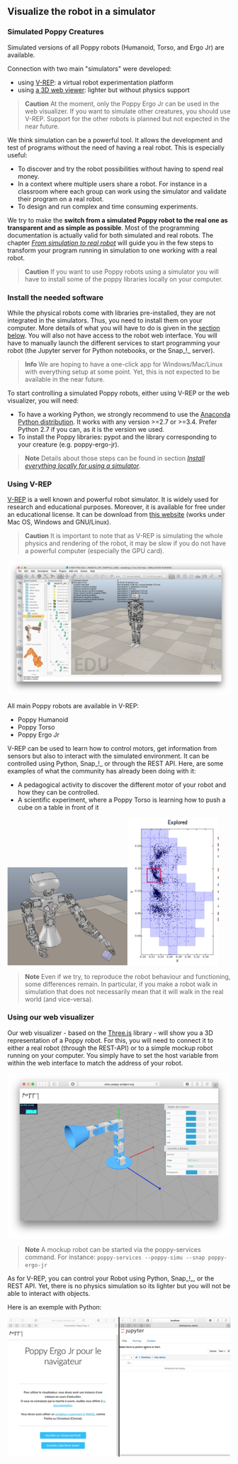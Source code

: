 ## Visualize the robot in a simulator

### Simulated Poppy Creatures

Simulated versions of all Poppy robots (Humanoid, Torso, and Ergo Jr) are available.

Connection with two main "simulators" were developed:
* using [V-REP](http://www.coppeliarobotics.com): a virtual robot experimentation platform
* using [a 3D web viewer](http://simu.poppy-project.org): lighter but without physics support

> **Caution** At the moment, only the Poppy Ergo Jr can be used in the web visualizer. If you want to simulate other creatures, you should use V-REP. Support for the other robots is planned but not expected in the near future.

We think simulation can be a powerful tool. It allows the development and test of programs without the need of having a real robot. This is especially useful:

* To discover and try the robot possibilities without having to spend real money.
* In a context where multiple users share a robot. For instance in a classroom where each group can work using the simulator and validate their program on a real robot.
* To design and run complex and time consuming experiments.

We try to make the **switch from a simulated Poppy robot to the real one as transparent and as simple as possible**. Most of the programming documentation is actually valid for both simulated and real robots. The chapter *[From simulation to real robot](../from-simulation-to-real-robot/README.md)* will guide you in the few steps to transform your program running in simulation to one working with a real robot.

> **Caution** If you want to use Poppy robots using a simulator you will have to install some of the poppy libraries locally on your computer.

### Install the needed software

While the physical robots come with libraries pre-installed, they are not integrated in the simulators. Thus, you need to install them on your computer. More details of what you will have to do is given in the [section below](#install-the-needed-software). You will also not have access to the robot web interface. You will have to manually launch the different services to start programming your robot (the Jupyter server for Python notebooks, or the Snap_!_ server).

> **Info** We are hoping to have a one-click app for Windows/Mac/Linux with everything setup at some point. Yet, this is not expected to be available in the near future.


To start controlling a simulated Poppy robots, either using V-REP or the web visualizer, you will need:
* To have a working Python, we strongly recommend to use the [Anaconda Python distribution](https://www.continuum.io/downloads). It works with any version >=2.7 or >=3.4. Prefer Python 2.7 if you can, as it is the version we used.
* To install the Poppy libraries: pypot and the library corresponding to your creature (e.g. poppy-ergo-jr).

> **Note** Details about those steps can be found in section *[Install everything locally for using a simulator](../installation/install-poppy-softwares.md)*.

### Using V-REP

[V-REP](http://www.coppeliarobotics.com) is a well known and powerful robot simulator. It is widely used for research and educational purposes. Moreover, it is available for free under an educational license. It can be download from [this website](http://www.coppeliarobotics.com/downloads.html) (works under Mac OS, Windows and GNU/Linux).

> **Caution** It is important to note that as V-REP is simulating the whole physics and rendering of the robot, it may be slow if you do not have a powerful computer (especially the GPU card).

![Poppy Humanoid in V-REP](../img/humanoid/vrep.png)

All main Poppy robots are available in V-REP:
* Poppy Humanoid
* Poppy Torso
* Poppy Ergo Jr

V-REP can be used to learn how to control motors, get information from sensors but also to interact with the simulated environment. It can be controlled using Python, Snap_!_ or through the REST API. Here, are some examples of what the community has already been doing with it:
* A pedagogical activity to discover the different motor of your robot and how they can be controlled.
* A scientific experiment, where a Poppy Torso is learning how to push a cube on a table in front of it

![Torso V-REP](../img/torso/explauto-vrep.png)![Torso Explauto Res](../img/torso/explauto-res.png)

> **Note** Even if we try, to reproduce the robot behaviour and functioning, some differences remain. In particular, if you make a robot walk in simulation that does not necessarily mean that it will walk in the real world (and vice-versa).

### Using our web visualizer

Our web visualizer - based on the [Three.js](http://threejs.org) library - will show you a 3D representation of a Poppy robot. For this, you will need to connect it to either a real robot (through the REST-API) or to a simple mockup robot running on your computer. You simply have to set the host variable from within the web interface to match the address of your robot. 

![](poppy-web-visualisateur.png)
> **Note** A mockup robot can be started via the poppy-services command. For instance: ```poppy-services --poppy-simu --snap poppy-ergo-jr```

As for V-REP, you can control your Robot using Python, Snap_!_, or the REST API. Yet, there is no physics simulation so its lighter but you will not be able to interact with objects.

Here is an exemple with Python: 

![](poppy-visu.gif)

